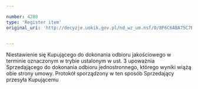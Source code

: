 ```yaml
---

number: 4280
type: 'Register item'
original_uri: 'http://decyzje.uokik.gov.pl/nd_wz_um.nsf/0/8F6C6ABA75C7E9FAC1257B1A00336E85?OpenDocument'


---
```


Niestawienie się Kupującego do dokonania odbioru jakościowego w terminie oznaczonym w trybie ustalonym w ust. 3 upoważnia Sprzedającego do dokonania odbioru jednostronnego, którego wyniki wiążą obie strony umowy. Protokół sporządzony w ten sposób Sprzedający przesyła Kupującemu
